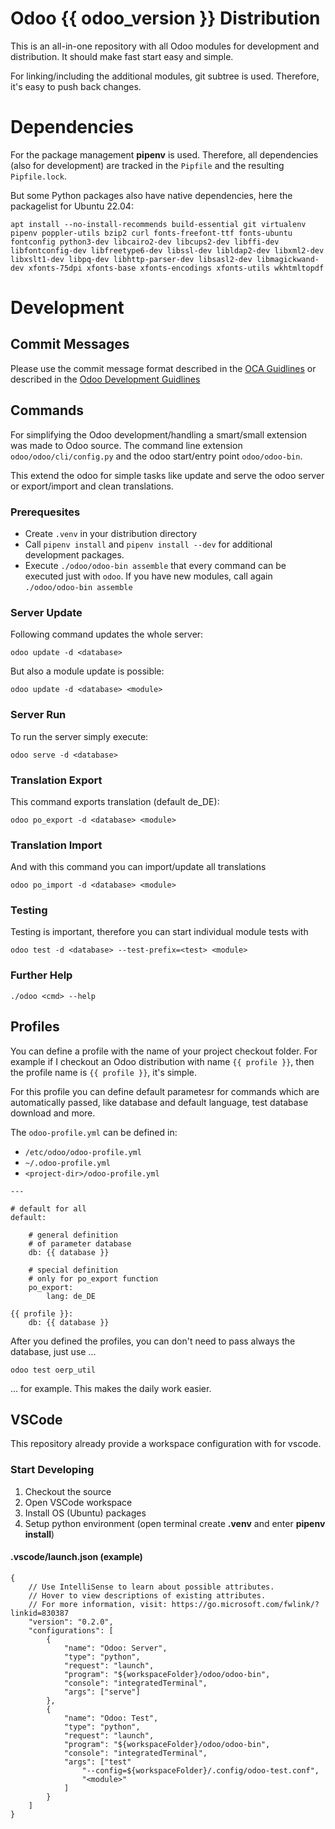 # Odoo {{ odoo_version }} Distribution

This is an all-in-one repository with all Odoo modules for development and
distribution. It should make fast start easy and simple.

For linking/including the additional modules, git subtree is used. Therefore, it's easy to push back changes.

# Dependencies

For the package management **pipenv** is used. Therefore, all dependencies (also for development) are tracked in the `Pipfile` and the resulting `Pipfile.lock`.

But some Python packages also have native dependencies, here the packagelist for Ubuntu 22.04:

    apt install --no-install-recommends build-essential git virtualenv pipenv poppler-utils bzip2 curl fonts-freefont-ttf fonts-ubuntu fontconfig python3-dev libcairo2-dev libcups2-dev libffi-dev libfontconfig-dev libfreetype6-dev libssl-dev libldap2-dev libxml2-dev libxslt1-dev libpq-dev libhttp-parser-dev libsasl2-dev libmagickwand-dev xfonts-75dpi xfonts-base xfonts-encodings xfonts-utils wkhtmltopdf


# Development

## Commit Messages

Please use the commit message format described in the [OCA Guidlines](https://github.com/OCA/odoo-community.org/blob/master/website/Contribution/CONTRIBUTING.rst#commit-message) or described in the [Odoo Development Guidlines](https://www.odoo.com/documentation/16.0/developer/misc/other/guidelines.html)

## Commands

For simplifying the Odoo development/handling a smart/small extension was made to Odoo source.
The command line extension `odoo/odoo/cli/config.py` and the odoo start/entry point `odoo/odoo-bin`.

This extend the odoo for simple tasks like update and serve the odoo server or export/import and clean translations.

### Prerequesites

* Create `.venv` in your distribution directory
* Call `pipenv install` and `pipenv install --dev` for additional development packages.
* Execute `./odoo/odoo-bin assemble` that every command can be executed just with `odoo`.
  If you have new modules, call again `./odoo/odoo-bin assemble`

### Server Update

Following command updates the whole server:

    odoo update -d <database>

But also a module update is possible:

    odoo update -d <database> <module>

### Server Run

To run the server simply execute:

    odoo serve -d <database>

### Translation Export

This command exports translation (default de_DE):

    odoo po_export -d <database> <module>


### Translation Import

And with this command you can import/update all translations

    odoo po_import -d <database> <module>

### Testing

Testing is important, therefore you can start individual module tests
with

    odoo test -d <database> --test-prefix=<test> <module>

### Further Help

    ./odoo <cmd> --help


## Profiles

You can define a profile with the name of your project checkout folder. For example if I checkout an Odoo distribution with name `{{ profile }}`, then the profile name is `{{ profile }}`, it's simple.

For this profile you can define default parametesr for commands which are automatically passed, like database and default language, test database download and more.

The `odoo-profile.yml` can be defined in:

* `/etc/odoo/odoo-profile.yml`
* `~/.odoo-profile.yml`
* `<project-dir>/odoo-profile.yml`

```
---

# default for all
default:

    # general definition
    # of parameter database
    db: {{ database }}

    # special definition
    # only for po_export function
    po_export:
        lang: de_DE

{{ profile }}:
    db: {{ database }}

```

After you defined the profiles, you can don't need to pass always the database, just use ...

    odoo test oerp_util

... for example. This makes the daily work easier.

## VSCode

This repository already provide a workspace configuration with for vscode.

### Start Developing

1. Checkout the source
2. Open VSCode workspace
3. Install OS (Ubuntu) packages
4. Setup python environment (open terminal create **.venv** and enter **pipenv install**)

#### .vscode/launch.json (example)

```
{
    // Use IntelliSense to learn about possible attributes.
    // Hover to view descriptions of existing attributes.
    // For more information, visit: https://go.microsoft.com/fwlink/?linkid=830387
    "version": "0.2.0",
    "configurations": [
        {
            "name": "Odoo: Server",
            "type": "python",
            "request": "launch",
            "program": "${workspaceFolder}/odoo/odoo-bin",
            "console": "integratedTerminal",
            "args": ["serve"]
        },
        {
            "name": "Odoo: Test",
            "type": "python",
            "request": "launch",
            "program": "${workspaceFolder}/odoo/odoo-bin",
            "console": "integratedTerminal",
            "args": ["test"
                "--config=${workspaceFolder}/.config/odoo-test.conf",
                "<module>"
            ]
        }
    ]
}
```